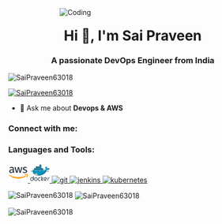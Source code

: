 <img align="right" alt="Coding" width="400" src="https://media.tenor.com/rePDfDWO3XoAAAAd/hacking.gif">
<h1 align="center">Hi 👋, I'm Sai Praveen </h1>
<h3 align="center">A passionate DevOps Engineer from India</h3>

<p align="left"> <img src="https://komarev.com/ghpvc/?username=SaiPraveen63018&label=Profile%20views&color=0e75b6&style=flat" alt="SaiPraveen63018" /> </p>

<p align="left"> <a href="https://github.com/ryo-ma/github-profile-trophy"><img src="https://github-profile-trophy.vercel.app/?username=SaiPraveen63018" alt="SaiPraveen63018" /></a> </p>

- 💬 Ask me about **Devops & AWS**

<h3 align="left">Connect with me:</h3>
<p align="left">
</p>

<h3 align="left">Languages and Tools:</h3>
<p align="left"> <a href="https://aws.amazon.com" target="_blank" rel="noreferrer"> <img src="https://raw.githubusercontent.com/devicons/devicon/master/icons/amazonwebservices/amazonwebservices-original-wordmark.svg" alt="aws" width="40" height="40"/> </a> <a href="https://www.docker.com/" target="_blank" rel="noreferrer"> <img src="https://raw.githubusercontent.com/devicons/devicon/master/icons/docker/docker-original-wordmark.svg" alt="docker" width="40" height="40"/> </a> <a href="https://git-scm.com/" target="_blank" rel="noreferrer"> <img src="https://www.vectorlogo.zone/logos/git-scm/git-scm-icon.svg" alt="git" width="40" height="40"/> </a> <a href="https://www.jenkins.io" target="_blank" rel="noreferrer"> <img src="https://www.vectorlogo.zone/logos/jenkins/jenkins-icon.svg" alt="jenkins" width="40" height="40"/> </a> <a href="https://kubernetes.io" target="_blank" rel="noreferrer"> <img src="https://www.vectorlogo.zone/logos/kubernetes/kubernetes-icon.svg" alt="kubernetes" width="40" height="40"/> </a> </p>

<p><img align="left" src="https://github-readme-stats.vercel.app/api/top-langs?username=SaiPraveen63018&show_icons=true&locale=en&layout=compact" alt="SaiPraveen63018" /></p>

<p>&nbsp;<img align="center" src="https://github-readme-stats.vercel.app/api?username=SaiPraveen63018&show_icons=true&locale=en" alt="SaiPraveen63018" /></p>

<p><img align="center" src="https://github-readme-streak-stats.herokuapp.com/?user=SaiPraveen63018&" alt="SaiPraveen63018" /></p>
